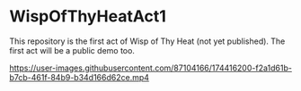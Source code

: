 # WispOfThyHeatAct1
This repository is the first act of Wisp of Thy Heat (not yet published). The first act will be a public demo too. 




https://user-images.githubusercontent.com/87104166/174416200-f2a1d61b-b7cb-461f-84b9-b34d166d62ce.mp4

